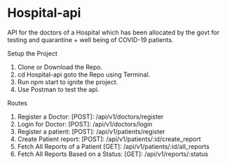 # Hospital-api
API for the doctors of a Hospital which has been allocated by the govt for testing and quarantine + well being of COVID-19 patients.

Setup the Project
1. Clone or Download the Repo.
2. cd Hospital-api goto the Repo using Terminal.
3. Run npm start to ignite the project.
4. Use Postman to test the api.

Routes
1. Register a Doctor: [POST]: /api/v1/doctors/register
2. Login for Doctor: [POST]: /api/v1/doctors/login
3. Register a patient: [POST]: /api/v1/patients/register
4. Create Patient report: [POST]: /api/v1/patients/:id/create_report
5. Fetch All Reports of a Patient [GET]: /api/v1/patients/:id/all_reports
6. Fetch All Reports Based on a Status: [GET]: /api/v1/reports/:status
